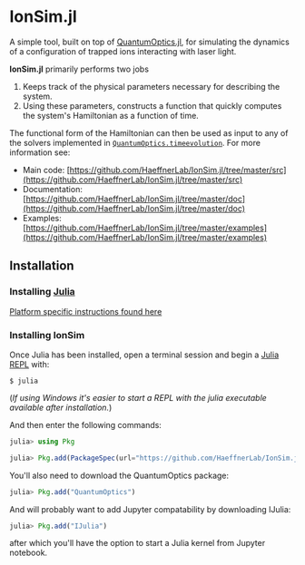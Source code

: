 # IonSim.jl 

A simple tool, built on top of [QuantumOptics.jl](https://qojulia.org/), for simulating the dynamics of a configuration of 
trapped ions interacting with laser light.

**IonSim.jl** primarily performs two jobs
1. Keeps track of the physical parameters necessary for describing the system.
2. Using these parameters, constructs a function that quickly computes the system's Hamiltonian as a function of time. 

The functional form of the Hamiltonian can then be used as input to any of the solvers implemented in 
[`QuantumOptics.timeevolution`](https://qojulia.org/documentation/timeevolution/timeevolution/). For more information see:

+ Main code: [https://github.com/HaeffnerLab/IonSim.jl/tree/master/src](https://github.com/HaeffnerLab/IonSim.jl/tree/master/src)
+ Documentation: [https://github.com/HaeffnerLab/IonSim.jl/tree/master/doc](https://github.com/HaeffnerLab/IonSim.jl/tree/master/doc)
+ Examples: [https://github.com/HaeffnerLab/IonSim.jl/tree/master/examples](https://github.com/HaeffnerLab/IonSim.jl/tree/master/examples)
 
## Installation

### Installing [Julia](https://julialang.org/)
[Platform specific instructions found here](https://julialang.org/downloads/)

### Installing IonSim

Once Julia has been installed, open a terminal session and begin a 
[Julia REPL](https://docs.julialang.org/en/v1/stdlib/REPL/#The-Julia-REPL-1) with:

```
$ julia
```

(*If using Windows it's easier to start a REPL with the julia executable available after 
installation.*)


And then enter the following commands:

```julia
julia> using Pkg

julia> Pkg.add(PackageSpec(url="https://github.com/HaeffnerLab/IonSim.jl.git"))
```

You'll also need to download the QuantumOptics package:

```julia
julia> Pkg.add("QuantumOptics")
```

And will probably want to add Jupyter compatability by downloading IJulia:

```julia
julia> Pkg.add("IJulia")
```

after which you'll have the option to start a Julia kernel from Jupyter notebook.
